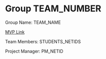 # Group TEAM_NUMBER
Group Name: TEAM_NAME

[MVP Link](https://docs.google.com/document/d/1fJlMwKD6DevxZTkOAuLN4bbNdG82isU1/edit?usp=share_link&ouid=113895974445522191128&rtpof=true&sd=true)

Team Members: STUDENTS_NETIDS

Project Manager: PM_NETID
